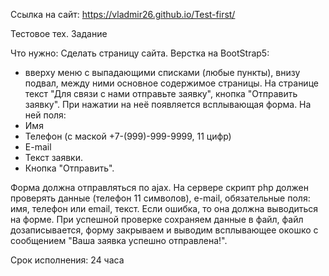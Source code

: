  Cсылка на сайт: https://vladmir26.github.io/Test-first/

Тестовое тех. Задание

Что нужно:
Сделать страницу сайта. Верстка на BootStrap5: 
- вверху меню с выпадающими списками (любые пункты), внизу подвал, между ними основное содержимое страницы. На странице текст "Для связи с нами отправьте заявку", кнопка "Отправить заявку". При нажатии на неё появляется всплывающая форма. На ней поля:
- Имя
- Телефон (с маской +7-(999)-999-9999, 11 цифр)
- E-mail
- Текст заявки.
- Кнопка "Отправить".

Форма должна отправляться по ajax. 
На сервере скрипт php должен проверять данные (телефон 11 символов), e-mail, обязательные поля: имя, телефон или email, текст. 
Если ошибка, то она должна выводиться на форме. 
При успешной проверке сохраняем данные в файл, файл дозаписывается, форму закрываем и выводим всплывающее окошко с сообщением "Ваша заявка успешно отправлена!".

Срок исполнения: 24 часа
